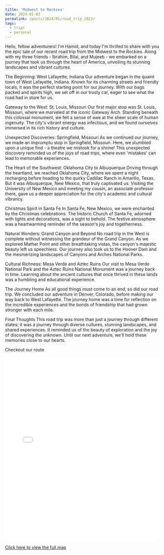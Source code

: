 ```yaml
---
title: 'Midwest to Rockies'
date: 2024-01-03
permalink: /posts/2024/01/road_trip_2023/
tags:
  - trips
  - personal
---
```


Hello, fellow adventurers! I'm Hamid, and today I'm thrilled to share with you the epic tale of our recent road trip from the Midwest to the Rockies. Along with my three friends - Ibrahim, Bilal, and Mujeeb - we embarked on a journey that took us through the heart of America, unveiling its stunning landscapes and vibrant cultures.

The Beginning: West Lafayette, Indiana
Our adventure began in the quaint town of West Lafayette, Indiana. Known for its charming streets and friendly locals, it was the perfect starting point for our journey. With our bags packed and spirits high, we set off in our trusty car, eager to see what the road had in store for us.

Gateway to the West: St. Louis, Missouri
Our first major stop was St. Louis, Missouri, where we marveled at the iconic Gateway Arch. Standing beneath this colossal monument, we felt a sense of awe at the sheer scale of human ingenuity. The city's vibrant energy was infectious, and we found ourselves immersed in its rich history and culture.

Unexpected Discoveries: Springfield, Missouri
As we continued our journey, we made an impromptu stop in Springfield, Missouri. Here, we stumbled upon a unique find - a theatre we mistook for a shrine! This unexpected discovery reminded us of the joys of road trips, where even 'mistakes' can lead to memorable experiences.

The Heart of the Southwest: Oklahoma City to Albuquerque
Driving through the heartland, we reached Oklahoma City, where we spent a night recharging before heading to the quirky Cadillac Ranch in Amarillo, Texas. But it was Albuquerque, New Mexico, that truly captivated us. Visiting the University of New Mexico and meeting my cousin, an associate professor there, gave us a deeper appreciation for the city's academic and cultural vibrancy.

Christmas Spirit in Santa Fe
In Santa Fe, New Mexico, we were enchanted by the Christmas celebrations. The historic Church of Santa Fe, adorned with lights and decorations, was a sight to behold. The festive atmosphere was a heartwarming reminder of the season's joy and togetherness.

Natural Wonders: Grand Canyon and Beyond
No road trip in the West is complete without witnessing the grandeur of the Grand Canyon. As we explored Mather Point and other breathtaking vistas, the canyon's majestic beauty left us speechless. Our journey also took us to the Hoover Dam and the mesmerizing landscapes of Canyons and Arches National Parks.

Cultural Richness: Mesa Verde and Aztec Ruins
Our visit to Mesa Verde National Park and the Aztec Ruins National Monument was a journey back in time. Learning about the ancient cultures that once thrived in these lands was a humbling and educational experience.

The Journey Home
As all good things must come to an end, so did our road trip. We concluded our adventure in Denver, Colorado, before making our way back to West Lafayette. The journey home was a time for reflection on the incredible experiences and the bonds of friendship that had grown stronger with each mile.

Final Thoughts
This road trip was more than just a journey through different states; it was a journey through diverse cultures, stunning landscapes, and shared experiences. It reminded us of the beauty of exploration and the joy of discovering the unknown. Until our next adventure, we'll hold these memories close to our hearts.

Checkout our route

<iframe src="files/html/posts/roadtrip2023dec.html" height="600px" width="100%" style="border:none;"></iframe>

<a href="files/html/posts/roadtrip2023dec.html" target="_blank">Click here to view the full map</a>
